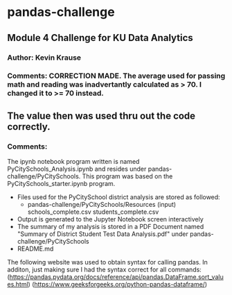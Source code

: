 # pandas-challenge

## Module 4 Challenge for KU Data Analytics

### **Author:  Kevin Krause**

### Comments:   CORRECTION MADE.  The average used for passing math and reading was inadvertantly calculated as > 70.  I changed it to >= 70 instead.
##              The value then was used thru out the code correctly.

### Comments: 
The  ipynb notebook program written is named PyCitySchools_Analysis.ipynb and resides under
pandas-challenge/PyCitySchools.  This program was based on the PyCitySchools_starter.ipynb program.

- Files used for the PyCitySchool district analysis are stored as followed:
  - pandas-challenge/PyCitySchools/Resources (input)
    schools_complete.csv
    students_complete.csv
 -  Output is generated to the Jupyter Notebook screen interactively
 -  The summary of my analysis is stored in a PDF Document named "Summary of District Student Test Data Analysis.pdf"
    under pandas-challenge/PyCitySchools
  - README.md



The following website was used to obtain syntax for calling pandas.  In additon, just making sure I had the syntax correct for all commands:
  (https://pandas.pydata.org/docs/reference/api/pandas.DataFrame.sort_values.html)
  (https://www.geeksforgeeks.org/python-pandas-dataframe/)
